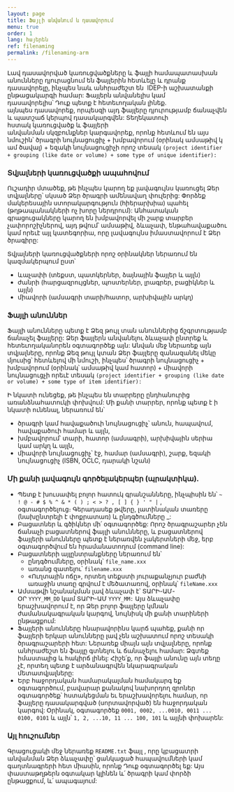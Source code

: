 ```yaml
---
layout: page
title: Ֆայլի անվանում և դասավորում
menu: true
order: 1
lang: հայերեն
ref: filenaming
permalink: /filenaming-arm
---
```


Լավ դասավորված կառուցվածքները և ֆայլի համապատասխան անունները դյուրացնում են ֆայլերին հետևելը և դրանք դասավորելը, ինչպես նաև անհրաժեշտ են  IDEP-ի աշխատանքի ընթացակարգի համար: Ֆայլերն անվանելիս կամ դասավորելիս՝ Դուք պետք է հետեւողական լինեք. այնպես դասավորեք, որպեսզի այդ ֆայլերը դյուրությամբ ճանաչվեն և պատշաճ կերպով դասակարգվեն: Տեղեկատուի հստակ կառուցվածք և ֆայլերի անվանման սկզբունքներ կարգավորեք, որոնք հետևում են այս նմուշին՝ ծրագրի նույնացուցիչ + խմբավորում (օրինակ ամսաթիվ կամ ծավալ) + եզակի նույնացուցիչի որոշ տեսակ `(project identifier + grouping (like date or volume) + some type of unique identifier):` 

### Տվյալների կառուցվածքի ապահովում

Ուշադիր մտածեք, թե ինչպես կարող եք լավագույնս կառուցել Ձեր տվյալները՝ սկսած Ձեր ծրագրի ամենավաղ փուլերից: Փորձեք մակերեսային ստորակարգություն (հիերարխիա) պահել (թղթապանակների ոչ խորը ներդրում): Անհատական գրացուցակները կարող են խմբավորվել մի շարք տարբեր չափորոշիչներով, այդ թվում՝ ամսաթիվ, ձևաչափ, ենթահավաքածու կամ որեւէ այլ կատեգորիա, որը լավագույնս իմաստավորում է Ձեր ծրագիրը:

Տվյալների կառուցվածքների որոշ օրինակներ ներառում են կազմակերպում ըստ՝

* ևաչափի (տեքստ, պատկերներ, ձայնային ֆայլեր և այլն)
* ժանրի (հարցազրույցներ, պոստերներ, լրագրեր, բացիկներ և այլն)
* միավորի (ամսագրի տարի/հատոր, արխիվային արկղ)

### Ֆայլի անուններ

Ֆայլի անունները պետք է Ձեզ թույլ տան անուններից ճշգրտությամբ ճանաչել ֆայլերը: Ձեր ֆայլերն անվանելու ձևաչափ ընտրեք և հետեւողականորեն օգտագործեք այն: Անվան մեջ ներառեք այն տվյալները, որոնք Ձեզ թույլ կտան Ձեր ֆայլերը զանազանել մեկը մյուսից՝ հետևելով մի նմուշի, ինչպես՝ ծրագրի նույնացուցիչ + խմբավորում (օրինակ՝ ամսաթիվ կամ հատոր) + միավորի նույնացուցչի որեւէ տեսակ `(project identifier + grouping (like date or volume) + some type of item identifier):`

Ի նկատի ունեցեք, թե ինչպես են տարրերը ընդհանուրից առանձնահատուկի փոխվում: Մի քանի տարրեր, որոնք պետք է ի նկատի ունենալ, ներառում են՝

* ծրագրի կամ հավաքածուի նույնացուցիչ՝ անուն, հապավում, հավաքածուի համար և այլն,
* խմբավորում՝ տարի, հատոր (ամսագրի), արխիվային սերիա կամ արկղ և այլն,
* միավորի նույնացուցիչ՝ էջ, համար (ամսագրի), շարք, եզակի նույնացուցիչ (ISBN, OCLC, դարակի նշան)

### Մի քանի լավագույն գործելակերպեր (պրակտիկա).

* Պետք է խուսափել բոլոր հատուկ գրանշանները, ինչպիսին են՝ `~ ! @ - # $ % ^ & * ( ) ; < > ? , [ ] { } ' " |` , օգտագործելուց։ Գերադասեք թվերը, լատինական տառերը (նախընտրելի է փոքրատառ) և ընդգծումները _:
* Բացատներ և գծիկներ մի՛ օգտագործեք: Որոշ ծրագրաշարեր չեն ճանաչի բացատներով ֆայլի անունները, և բացատներով ֆայլերի անունները պետք է ներառվեն չակերտների մեջ, երբ օգտագործվում են հրամանատողում (command line):
* Բացատների այլընտրանքները ներառում են՝
    * ընդգծումները, օրինակ՝ `file_name.xxx`
    * առանց զատելու՝ `filename.xxx`
    * «Ուղտային ոճը», որտեղ տեքստի յուրաքանչյուր բաժնի առաջին տառը գրվում է մեծատառով, օրինակ՝ `fileName.xxx`
* Ամսաթվի նշանակման լավ ձևաչափ է՝ ՏԱՐԻ-ԱՄ-ՕՐ `YYYY_MM_DD` կամ ՏԱՐԻ-ԱՄ `YYYY_MM:` Այս ձևաչափը երաշխավորում է, որ Ձեր բոլոր ֆայլերը կմնան ժամանակագրական կարգով, նույնիսկ մի քանի տարիների ընթացքում:
* Ֆայլերի անունները հնարավորինս կարճ պահեք, քանի որ ֆայլերի երկար անունները լավ չեն աշխատում որոշ տեսակի ծրագրաշարերի հետ: Ներառեք միայն այն տվյալները, որոնք անհրաժեշտ են ֆայլը գտնելու և ճանաչելու համար: Ձգտեք իմաստալից և հակիրճ լինել: Հիշե՛ք, որ ֆայլի անունը այն տեղը չէ, որտեղ պետք է արձանագրվեն նկարագրական մետատվյալները:
* Երբ հաջորդական համարակալման համակարգ եք օգտագործում, բավարար քանակով նախորդող զրոներ օգտագործեք՝ հստակեցման եւ երաշխավորելու համար, որ ֆայլերը դասակարգված (սորտավորված) են հաջորդական կարգով: Օրինակ, օգտագործեք `0001, 0002, ...0010, 0011 ... 0100, 0101` և այլն՝ `1, 2, ...10, 11 ... 100, 101` և այլնի փոխարեն:

### Այլ հուշումներ

Գրացուցակի մեջ ներառեք `README.txt` ֆայլ , որը կբացատրի անվանման Ձեր ձևաչափը՝ ցանկացած հապավումների կամ գաղտնագրերի հետ միասին, որոնք Դուք օգտագործել եք: Այս փաստաթղթերն օգտակար կլինեն և՛ ծրագրի կամ փորձի ընթացքում, և՛ ապագայում:
